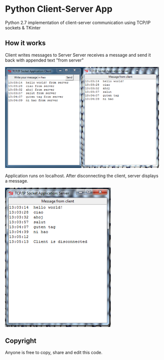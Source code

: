 # Python Client-Server App
Python 2.7 implementation of client-server communication using TCP/IP sockets &amp; TKinter

## How it works

Client writes messages to Server
Server receives a message and send it back with appended text "from server"

![alt tag](https://github.com/Atenna/Python-Client-Server-App/blob/master/img/clientServer.PNG)

Application runs on localhost. After disconnecting the client, server displays a message.

![alt tag](https://github.com/Atenna/Python-Client-Server-App/blob/master/img/clientServer2.PNG)

## Copyright

Anyone is free to copy, share and edit this code. 
